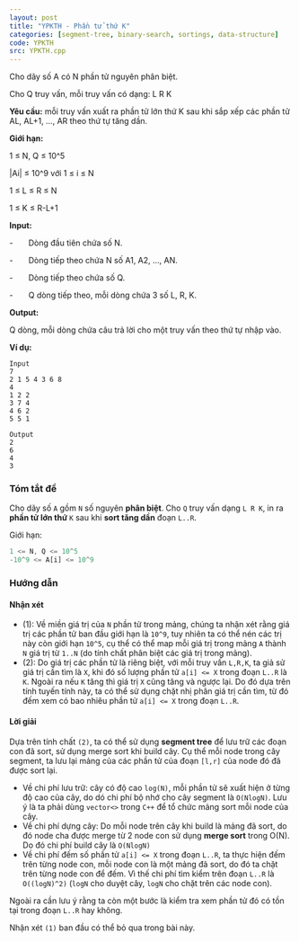 ```yaml
---
layout: post
title: "YPKTH - Phần tử thứ K"
categories: [segment-tree, binary-search, sortings, data-structure]
code: YPKTH
src: YPKTH.cpp
---
```




Cho dãy số A có N phần tử nguyên phân biệt.

Cho Q truy vấn, mỗi truy vấn có dạng: L R K

**Yêu cầu:** mỗi truy vấn xuất ra phần tử lớn thứ K sau khi sắp xếp các phần tử AL, AL+1, …, AR theo thứ tự tăng dần.

**Giới hạn:**

1 ≤ N, Q ≤ 10^5

|Ai| ≤ 10^9 với 1 ≤ i ≤ N

1 ≤ L ≤ R ≤ N

1 ≤ K ≤ R-L+1

**Input:**

\-       Dòng đầu tiên chứa số N.

\-       Dòng tiếp theo chứa N số A1, A2, …, AN.

\-       Dòng tiếp theo chứa số Q.

\-       Q dòng tiếp theo, mỗi dòng chứa 3 số L, R, K.

**Output:**

Q dòng, mỗi dòng chứa câu trả lời cho một truy vấn theo thứ tự nhập vào.

**Ví dụ:**

```
Input
7
2 1 5 4 3 6 8
4
1 2 2
3 7 4
4 6 2
5 5 1

Output
2
6
4
3
```

<!--more-->



### Tóm tắt đề

Cho dãy số `A` gồm `N` số nguyên **phân biệt**. Cho `Q` truy vấn dạng `L R K`, in ra **phần tử lớn thứ** `K` sau khi **sort tăng dần** đoạn `L..R`.

Giới hạn:

```js
1 <= N, Q <= 10^5
-10^9 <= A[i] <= 10^9
```

### Hướng dẫn

#### Nhận xét

+ (1): Về miền giá trị của `N` phần tử trong mảng, chúng ta nhận xét rằng giá trị các phần tử ban đầu giới hạn là `10^9`, tuy nhiên ta có thể nén các trị này còn giới hạn `10^5`, cụ thể có thể map mỗi giá trị trong mảng `A` thành `N` giá trị từ `1..N` (do tính chất phân biệt các giá trị trong mảng).
+ (2): Do giá trị các phần tử là riêng biệt, với mỗi truy vấn `L,R,K`, ta giả sử giá trị cần tìm là `X`, khi đó số lượng phần tử `a[i] <= X` trong đoạn `L..R` là `K`. Ngoài ra nếu `K` tăng thì giá trị `X` cũng tăng và ngược lại. Do đó dựa trên tính tuyến tính này, ta có thể sử dụng chặt nhị phân giá trị cần tìm, từ đó đếm xem có bao nhiêu phần tử `a[i] <= X` trong đoạn `L..R`.

#### Lời giải

Dựa trên tính chất `(2)`, ta có thể sử dụng **segment tree** để lưu trữ các đoạn con đã sort, sử dụng merge sort khi build cây. Cụ thể mỗi node trong cây segment, ta lưu lại mảng của các phần tử của đoạn `[l,r]` của node đó đã được sort lại.

+ Về chi phí lưu trữ: cây có độ cao `log(N)`, mỗi phần tử sẽ xuất hiện ở từng độ cao của cây, do dó chi phí bộ nhớ cho cây segment là `O(NlogN)`. Lưu ý là ta phải dùng `vector<>` trong `C++` để tổ chức mảng sort mỗi node của cây.
+ Về chi phí dựng cây: Do mỗi node trên cây khi build là mảng đã sort, do đó node cha được merge từ 2 node con sử dụng **merge sort** trong O(N). Do đó chi phí build cây là `O(NlogN)`
+ Về chi phí đếm số phần tử `a[i] <= X` trong đoạn `L..R`, ta thực hiện đếm trên từng node con, mỗi node con là một mảng đã sort, do đó ta chặt trên từng node con để đếm. Vì thế chi phí tìm kiểm trên đoạn `L..R` là `O((logN)^2)` (`logN` cho duyệt cây, `logN` cho chặt trên các node con).

Ngoài ra cần lưu ý rằng ta còn một bước là kiểm tra xem phần tử đó có tồn tại trong đoạn `L..R` hay không.

Nhận xét `(1)` ban đầu có thể bỏ qua trong bài này.
